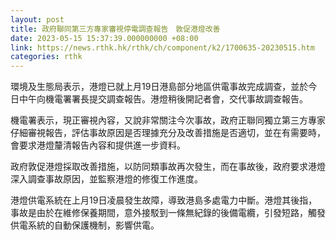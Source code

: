 ```yaml
---
layout: post
title: 政府聯同第三方專家審視停電調查報告　敦促港燈改善
date: 2023-05-15 15:37:39.000000000 +08:00
link: https://news.rthk.hk/rthk/ch/component/k2/1700635-20230515.htm
categories: rthk
---
```


環境及生態局表示，港燈已就上月19日港島部分地區供電事故完成調查，並於今日中午向機電署署長提交調查報告。港燈稍後開記者會，交代事故調查報告。

機電署表示，現正審視內容，又說非常關注今次事故，政府正聯同獨立第三方專家仔細審視報告，評估事故原因是否理據充分及改善措施是否適切，並在有需要時，會要求港燈釐清報告內容和提供進一步資料。

政府敦促港燈採取改善措施，以防同類事故再次發生，而在事故後，政府要求港燈深入調查事故原因，並監察港燈的修復工作進度。

港燈供電系統在上月19日凌晨發生故障，導致港島多處電力中斷。港燈其後指，事故是由於在維修保養期間，意外接駁到一條無紀錄的後備電纜，引發短路，觸發供電系統的自動保護機制，影響供電。
